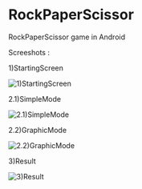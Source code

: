 # RockPaperScissor
RockPaperScissor game in Android

Screeshots : 

1)StartingScreen

![1)StartingScreen](https://github.com/rchirag101/RockPaperScissor/blob/master/app/src/main/res/Screenshots/1\)StartingScreen.jpg)

2.1)SimpleMode

![2.1)SimpleMode](https://github.com/rchirag101/RockPaperScissor/blob/master/app/src/main/res/Screenshots/2.1\)SimpleMode.jpg)

2.2)GraphicMode

![2.2)GraphicMode](https://github.com/rchirag101/RockPaperScissor/blob/master/app/src/main/res/Screenshots/2.2\)GraphicMode.jpg)

3)Result

![3)Result](https://github.com/rchirag101/RockPaperScissor/blob/master/app/src/main/res/Screenshots/3\)Result.jpg)
